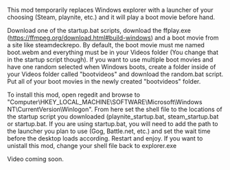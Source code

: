 This mod temporarily replaces Windows explorer with a launcher of your choosing (Steam, playnite, etc.) and it will play a boot movie before hand.

Download one of the startup.bat scripts, download the ffplay.exe (https://ffmpeg.org/download.html#build-windows) and a boot movie from a site like steamdeckrepo. By default, the boot movie must me named boot.webm and everything must be in your Videos folder (You change that in the startup script though). If you want to use multiple boot movies and have one random selected when Windows boots, create a folder inside of your Videos folder called "bootvideos" and download the random.bat script. Put all of your boot movies in the newly created "bootvideos" folder.

To install this mod, open regedit and browse to "Computer\HKEY_LOCAL_MACHINE\SOFTWARE\Microsoft\Windows NT\CurrentVersion\Winlogon\". From here set the shell file to the locations of the startup script you downloaded (playnite_startup.bat, steam_startup.bat or startup.bat. If you are using startup.bat, you will need to add the path to the launcher you plan to use (Gog, Battle.net, etc.) and set the wait time before the desktop loads according. Restart and enjoy. If you want to unistall this mod, change your shell file back to explorer.exe

Video coming soon.
